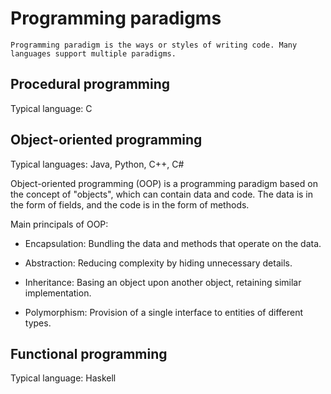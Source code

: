 # Programming paradigms

```{note}
Programming paradigm is the ways or styles of writing code. Many languages support multiple paradigms.
```

## Procedural programming

Typical language: C


## Object-oriented programming

Typical languages: Java, Python, C++, C#

Object-oriented programming (OOP) is a programming paradigm based on the concept of "objects", which can contain data and code. The data is in the form of fields, and the code is in the form of methods.

Main principals of OOP:

* Encapsulation: Bundling the data and methods that operate on the data.

* Abstraction: Reducing complexity by hiding unnecessary details.

* Inheritance: Basing an object upon another object, retaining similar implementation. 

* Polymorphism: Provision of a single interface to entities of different types.

## Functional programming

Typical language: Haskell

